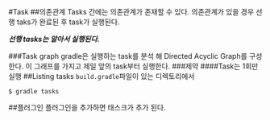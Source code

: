 #Task
##의존관계
Tasks 간에는 의존관계가 존재할 수 있다. 의존관계가 있을 경우 선행 taks가 완료된 후 task가 실행된다. 

**_선행 tasks는 알아서 실행된다._**

###Task graph
gradle은 실행하는 task를 분석 해 Directed Acyclic Graph를 구성한다. 이 그래프를 가지고 제일 앞의 task부터 실행한다.
###제약
####Task는 1회만 실행
##Listing tasks
`build.gradle`파일이 있는 디렉토리에서
```
$ gradle tasks
```
##플러그인
플러그인을 추가하면 태스크가 추가 된다.
